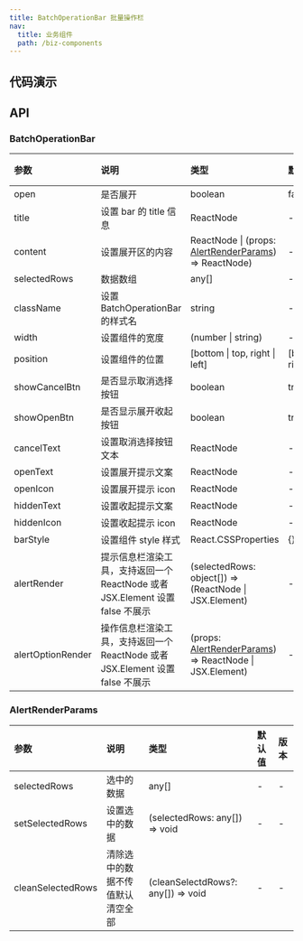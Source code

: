 ```yaml
---
title: BatchOperationBar 批量操作栏
nav:
  title: 业务组件
  path: /biz-components
---
```


## 代码演示

<!-- prettier-ignore -->
<code src="./demo/basic.tsx" title="基本"></code>
<code src="./demo/with-table.tsx" title="配合 Table 使用"></code>
<code src="./demo/with-multiple-table.tsx" title="配合多个 Table 使用"></code>
<code src="./demo/with-drawer.tsx" title="在 Drawer 中使用"></code>
<code src="./demo/with-multiple-drawer-table.tsx" title="在 Drawer 中配合多个 Table 使用"></code>

## API

### BatchOperationBar

| 参数 | 说明 | 类型 | 默认值 | 版本 |
| :-- | :-- | :-- | :-- | :-- |
| open | 是否展开 | boolean | false | - |
| title | 设置 bar 的 title 信息 | ReactNode | - | - |
| content | 设置展开区的内容 | ReactNode \| (props: [AlertRenderParams](batch-operation-bar#alertrenderparams)) => ReactNode) | - | - |
| selectedRows | 数据数组 | any[] | - | - |
| className | 设置 BatchOperationBar 的样式名 | string | - | - |
| width | 设置组件的宽度 | (number \| string) | - | - |
| position | 设置组件的位置 | [bottom \| top, right \| left] | [bottom, right] | - |
| showCancelBtn | 是否显示取消选择按钮 | boolean | true | - |
| showOpenBtn | 是否显示展开收起按钮 | boolean | true | - |
| cancelText | 设置取消选择按钮文本 | ReactNode | - | - |
| openText | 设置展开提示文案 | ReactNode | - | - |
| openIcon | 设置展开提示 icon | ReactNode | - | - |
| hiddenText | 设置收起提示文案 | ReactNode | - | - |
| hiddenIcon | 设置收起提示 icon | ReactNode | - | - |
| barStyle | 设置组件 style 样式 | React.CSSProperties | {} | - |
| alertRender | 提示信息栏渲染工具，支持返回一个 ReactNode 或者 JSX.Element 设置 false 不展示 | (selectedRows: object[]) => (ReactNode \| JSX.Element) | - | - |
| alertOptionRender | 操作信息栏渲染工具，支持返回一个 ReactNode 或者 JSX.Element 设置 false 不展示 | (props: [AlertRenderParams](batch-operation-bar#alertrenderparams)) => ReactNode \| JSX.Element) | - | - |

### AlertRenderParams

| 参数 | 说明 | 类型 | 默认值 | 版本 |
| :-- | :-- | :-- | :-- | :-- |
| selectedRows | 选中的数据 | any[] | - | - |
| setSelectedRows | 设置选中的数据 | (selectedRows: any[]) => void | - | - |
| cleanSelectedRows | 清除选中的数据不传值默认清空全部 | (cleanSelectdRows?: any[]) => void | - | - |
